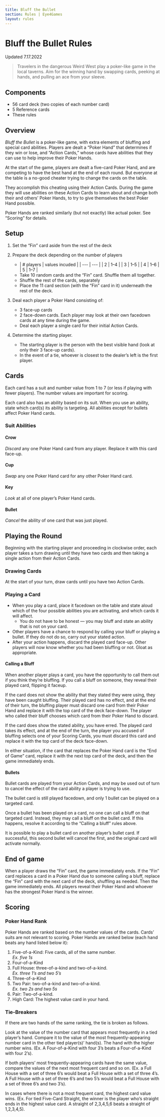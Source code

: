 ```yaml
---
title: Bluff the Bullet
section: Rules | Eye4Games
layout: rules
---
```


# Bluff the Bullet Rules

<time>Updated 7.17.2022</time>

> Travelers in the dangerous Weird West play a poker-like game in the local taverns. Aim for the winning hand by swapping cards, peeking at hands, and pulling an ace from your sleeve.

## Components
* 56 card deck (two copies of each number card)
* 5 Reference cards
* These rules

## Overview

*Bluff the Bullet* is a poker-like game, with extra elements of bluffing and special card abilities. Players are dealt a “Poker Hand” that determines if they win or lose, and “Action Cards,” whose cards have abilities that they can use to help improve their Poker Hands.

At the start of the game, players are dealt a five-card Poker Hand, and are competing to have the best hand at the end of each round. But everyone at the table is a no-good cheater trying to change the cards on the table.

They accomplish this cheating using their Action Cards. During the game they will use abilities on these Action Cards to learn about and change both their and others’ Poker Hands, to try to give themselves the best Poker Hand possible.

Poker Hands are ranked similarly (but not exactly) like actual poker. See “Scoring” for details.

## Setup
1. Set the “Fin” card aside from the rest of the deck
2. Prepare the deck depending on the number of players
   * | # players | values incuded |
    | --- | --- |
    | 2 | 1–4 |
    | 3 | 1–5 |
    | 4 | 1–6 |
    | 5 | 1–7 |
   * Take 10 random cards and the “Fin” card. Shuffle them all together.
   * Shuffle the rest of the cards, separately
   * Place the 11 card section (with the “Fin” card in it) underneath the rest of the deck.

3. Deal each player a Poker Hand consisting of:
   * 3 face-up cards
   *  2 face-down cards. Each player may look at their own facedown cards at any time during the game.
   *  Deal each player a single card for their initial Action Cards.
4. Determine the starting player.
   * The starting player is the person with the best visible hand (look at only their 3 face-up cards).
   * In the event of a tie, whoever is closest to the dealer’s left is the first player.

## Cards
Each card has a suit and number value from 1 to 7 (or less if playing with fewer players). The number values are important for scoring.

Each card also has an ability based on its suit. When you use an ability, state which card(s) its ability is targeting. All abilities except for bullets affect Poker Hand cards.

### Suit Abilities
#### Crow
*Discard* any one Poker Hand card from any player. Replace it with this card face-up.

#### Cup
*Swap* any one Poker Hand card for any other Poker Hand card.

#### Key
*Look* at all of one player’s Poker Hand cards.

#### Bullet
*Cancel* the ability of one card that was just played.

## Playing the Round
Beginning with the starting player and proceeding in clockwise order, each player takes a turn drawing until they have two cards and then taking a single action from their Action Cards.

### Drawing Cards
At the start of your turn, draw cards until you have two Action Cards.

### Playing a Card
* When you play a card, place it facedown on the table and state aloud which of the four possible abilities you are activating, and which cards it will affect. 
  * You do not have to be honest — you may bluff and state an ability that is not on your card.
* Other players have a chance to respond by calling your bluff or playing a bullet. If they do not do so, carry out your stated action.
* After your action happens, discard the played card face-up. Other players will now know whether you had been bluffing or not. Gloat as appropriate.

#### Calling a Bluff
When another player plays a card, you have the opportunity to call them out if you think they’re bluffing. If you call a bluff on someone, they reveal their played card, flipping it faceup.

If the card does not show the ability that they stated they were using, they have been caught bluffing. Their played card has no effect, and at the end of their turn, the bluffing player must discard one card from their Poker Hand and replace it with the top card of the deck face-down. The player who called their bluff chooses which card from their Poker Hand to discard.

If the card does show the stated ability, you have erred. The played card takes its effect, and at the end of the turn, the player you accused of bluffing selects one of your Scoring Cards, you must discard this card and replace it with the top card of the deck face-down.

In either situation, if the card that replaces the Poker Hand card is the “End of Game” card, replace it with the next top card of the deck, and then the game immediately ends.

#### Bullets
Bullet cards are played from your Action Cards, and may be used out of turn to cancel the effect of the card ability a player is trying to use.

The bullet card is still played facedown, and only 1 bullet can be played on a targeted card.

Once a bullet has been played on a card, no one can call a bluff on that targeted card. Instead, they may call a bluff on the bullet card. If this happens, resolve it according to the “Calling a bluff” rules above.

It is possible to play a bullet card on another player’s bullet card. If successful, this second bullet will cancel the first, and the original card will activate normally.

## End of game
When a player draws the “Fin” card, the game immediately ends. If the “Fin” card replaces a card in a Poker Hand due to someone calling a bluff, replace the “Fin” card with the next card of the deck, shuffling as needed. Then the game immediately ends. All players reveal their Poker Hand and whoever has the strongest Poker Hand is the winner.

## Scoring
### Poker Hand Rank
Poker Hands are ranked based on the number values of the cards. Cards’ suits are not relevant to scoring. Poker Hands are ranked below (each hand beats any hand listed below it):

1. Five-of-a-Kind: Five cards, all of the same number. <br> *Ex. five 1s*
2. Four-of-a-Kind
3. Full House: three-of-a-kind and two-of-a-kind. <br> *Ex. three 1’s and two 5’s*
4. Three-of-a-Kind
5. Two Pair: two-of-a-kind and two-of-a-kind. <br>*Ex. two 2s and two 5s*
6. Pair: Two-of-a-kind.
7. High Card: The highest value card in your hand.

### Tie-Breakers
If there are two hands of the same ranking, the tie is broken as follows.

Look at the value of the number card that appears most frequently in a tied player’s hand. Compare it to the value of the most frequently-appearing number card in the other tied player(s)’ hand(s). The hand with the higher number wins. (Ex. A Four-of-a-Kind with four 3’s beats a Four-of-a-Kind with four 2’s).

If both players’ most frequently-appearing cards have the same value, compare the values of the next most frequent card and so on. (Ex. a Full House with a set of three 6’s would beat a Full House with a set of three 4’s. A Full House with a set of three 6’s and two 5’s would beat a Full House with a set of three 6’s and two 3’s).

In cases where there is not a most frequent card, the highest card value wins. (Ex. For tied Five-Card Straight, the winner is the player who’s straight ends in the highest value card. A straight of 2,3,4,5,6 beats a straight of 1,2,3,4,5).